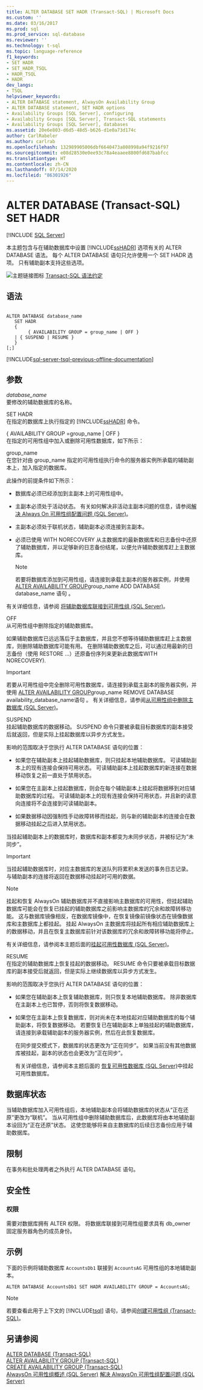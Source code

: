 ```yaml
---
title: ALTER DATABASE SET HADR (Transact-SQL) | Microsoft Docs
ms.custom: ''
ms.date: 03/16/2017
ms.prod: sql
ms.prod_service: sql-database
ms.reviewer: ''
ms.technology: t-sql
ms.topic: language-reference
f1_keywords:
- SET HADR
- SET_HADR_TSQL
- HADR_TSQL
- HADR
dev_langs:
- TSQL
helpviewer_keywords:
- ALTER DATABASE statement, AlwaysOn Availability Group
- ALTER DATABASE statement, SET HADR options
- Availability Groups [SQL Server], configuring
- Availability Groups [SQL Server], Transact-SQL statements
- Availability Groups [SQL Server], databases
ms.assetid: 20e6e803-d6d5-48d5-b626-d1e0a73d174c
author: CarlRabeler
ms.author: carlrab
ms.openlocfilehash: 132989905006dbf6640473a808998a94f9216f97
ms.sourcegitcommit: e08d28530e0ee93c78a4eaaee8800fd687babfcc
ms.translationtype: HT
ms.contentlocale: zh-CN
ms.lasthandoff: 07/14/2020
ms.locfileid: "86301926"
---
```

# <a name="alter-database-transact-sql-set-hadr"></a>ALTER DATABASE (Transact-SQL) SET HADR 
[!INCLUDE [SQL Server](../../includes/applies-to-version/sqlserver.md)]

  本主题包含与在辅助数据库中设置 [!INCLUDE[ssHADR](../../includes/sshadr-md.md)] 选项有关的 ALTER DATABASE 语法。 每个 ALTER DATABASE 语句只允许使用一个 SET HADR 选项。 只有辅助副本支持这些选项。  
  
 ![主题链接图标](../../database-engine/configure-windows/media/topic-link.gif "“主题链接”图标") [Transact-SQL 语法约定](../../t-sql/language-elements/transact-sql-syntax-conventions-transact-sql.md)  
  
## <a name="syntax"></a>语法  
  
```syntaxsql
  
ALTER DATABASE database_name  
   SET HADR   
   {  
        { AVAILABILITY GROUP = group_name | OFF }  
   | { SUSPEND | RESUME }  
   }  
[;]  
```  
  
[!INCLUDE[sql-server-tsql-previous-offline-documentation](../../includes/sql-server-tsql-previous-offline-documentation.md)]

## <a name="arguments"></a>参数
 *database_name*  
 要修改的辅助数据库的名称。  
  
 SET HADR  
 在指定的数据库上执行指定的 [!INCLUDE[ssHADR](../../includes/sshadr-md.md)] 命令。  
  
 { AVAILABILITY GROUP =group_name | OFF }    
 在指定的可用性组中加入或删除可用性数据库，如下所示：  
  
 group_name   
 在您针对由 group_name 指定的可用性组执行命令的服务器实例所承载的辅助副本上，加入指定的数据库。  
  
 此操作的前提条件如下所示：  
  
-   数据库必须已经添加到主副本上的可用性组中。  
  
-   主副本必须处于活动状态。 有关如何解决非活动主副本问题的信息，请参阅[解决 Always On 可用性组配置问题 (SQL Server)](https://go.microsoft.com/fwlink/?LinkId=225834)。  
  
-   主副本必须处于联机状态，辅助副本必须连接到主副本。  
  
-   必须已使用 WITH NORECOVERY 从主数据库的最新数据库和日志备份中还原了辅助数据库，并以足够新的日志备份结尾，以便允许辅助数据库赶上主数据库。  
  
    > [!NOTE]  
    >  若要将数据库添加到可用性组，请连接到承载主副本的服务器实例，并使用 [ALTER AVAILABILITY GROUP](../../t-sql/statements/alter-availability-group-transact-sql.md)group_name ADD DATABASE database_name 语句   。  
  
 有关详细信息，请参阅 [将辅助数据库联接到可用性组 (SQL Server)](../../database-engine/availability-groups/windows/join-a-secondary-database-to-an-availability-group-sql-server.md)。  
  
 OFF  
 从可用性组中删除指定的辅助数据库。  
  
 如果辅助数据库已远远落后于主数据库，并且您不想等待辅助数据库赶上主数据库，则删除辅助数据库可能有用。 在删除辅助数据库之后，可以通过用最新的日志备份（使用 RESTORE …）还原备份序列来更新此数据库WITH NORECOVERY).  
  
> [!IMPORTANT]  
>  若要从可用性组中完全删除可用性数据库，请连接到承载主副本的服务器实例，并使用 [ALTER AVAILABILITY GROUP](../../t-sql/statements/alter-availability-group-transact-sql.md)group_name REMOVE DATABASE availability_database_name语句   。 有关详细信息，请参阅[从可用性组中删除主数据库 (SQL Server)](../../database-engine/availability-groups/windows/remove-a-primary-database-from-an-availability-group-sql-server.md)。  
  
 SUSPEND  
 挂起辅助数据库的数据移动。 SUSPEND 命令只要被承载目标数据库的副本接受后就返回，但是实际上挂起数据库以异步方式发生。  
  
 影响的范围取决于您执行 ALTER DATABASE 语句的位置：  
  
-   如果您在辅助副本上挂起辅助数据库，则只挂起本地辅助数据库。 可读辅助副本上的现有连接会保持可用状态。 可读辅助副本上挂起数据库的新连接在数据移动恢复之前一直处于禁用状态。  
  
-   如果您在主副本上挂起数据库，则会在每个辅助副本上挂起将数据移到对应辅助数据库的过程。 可读辅助副本上的现有连接会保持可用状态，并且新的读意向连接将不会连接到可读辅助副本。  
  
-   如果数据移动因强制性手动故障转移而挂起，则与新的辅助副本的连接会在数据移动挂起之后进入禁用状态。  
  
 当挂起辅助副本上的数据库时，数据库和副本都变为未同步状态，并被标记为“未同步”。  
  
> [!IMPORTANT]  
>  当挂起辅助数据库时，对应主数据库的发送队列将累积未发送的事务日志记录。 与辅助副本的连接将返回在数据移动挂起时可用的数据。  
  
> [!NOTE]  
>  挂起和恢复 AlwaysOn 辅助数据库并不直接影响主数据库的可用性，但挂起辅助数据库可能会在恢复已挂起的辅助数据库之前影响主数据库的冗余和故障转移功能。 这与数据库镜像相反，在数据库镜像中，在恢复镜像前镜像状态在镜像数据库和主数据库上都挂起。 挂起 AlwaysOn 主数据库将挂起所有相应辅助数据库上的数据移动，并且在恢复主数据库前针对该数据库的冗余和故障转移功能将停止。  
  
 有关详细信息，请参阅本主题后面的[挂起可用性数据库 (SQL Server)](../../database-engine/availability-groups/windows/suspend-an-availability-database-sql-server.md)。  
  
 RESUME  
 在指定的辅助数据库上恢复挂起的数据移动。 RESUME 命令只要被承载目标数据库的副本接受后就返回，但是实际上继续数据库以异步方式发生。  
  
 影响的范围取决于您执行 ALTER DATABASE 语句的位置：  
  
-   如果您在辅助副本上恢复辅助数据库，则只恢复本地辅助数据库。 除非数据库在主副本上也已暂停，否则将恢复数据移动。  
  
-   如果您在主副本上恢复数据库，则对尚未在本地挂起对应辅助数据库的每个辅助副本，将恢复数据移动。 若要恢复已在辅助副本上单独挂起的辅助数据库，请连接到承载辅助副本的服务器实例，然后在此恢复数据库。  
  
     在同步提交模式下，数据库的状态更改为“正在同步”。 如果当前没有其他数据库被挂起，副本的状态也会更改为“正在同步”。  
  
     有关详细信息，请参阅本主题后面的 [恢复可用性数据库 (SQL Server)](../../database-engine/availability-groups/windows/resume-an-availability-database-sql-server.md)中挂起可用性数据库。  
  
## <a name="database-states"></a>数据库状态  
 当辅助数据库加入可用性组后，本地辅助副本会将辅助数据库的状态从“正在还原”更改为“联机”。 当从可用性组中删除辅助数据库后，此数据库将由本地辅助副本设回为“正在还原”状态。 这使您能够将来自主数据库的后续日志备份应用于辅助数据库。  
  
## <a name="restrictions"></a>限制  
 在事务和批处理两者之外执行 ALTER DATABASE 语句。  
  
## <a name="security"></a>安全性  
  
### <a name="permissions"></a>权限  
 需要对数据库拥有 ALTER 权限。 将数据库联接到可用性组要求具有 db_owner  固定服务器角色的成员身份。  
  
## <a name="examples"></a>示例  
 下面的示例将辅助数据库 `AccountsDb1` 联接到 `AccountsAG` 可用性组的本地辅助副本。  
  
```  
ALTER DATABASE AccountsDb1 SET HADR AVAILABILITY GROUP = AccountsAG;  
```  
  
> [!NOTE]  
>  若要查看此用于上下文的 [!INCLUDE[tsql](../../includes/tsql-md.md)] 语句，请参阅[创建可用性组 (Transact-SQL)](../../database-engine/availability-groups/windows/create-an-availability-group-transact-sql.md)。  
  
## <a name="see-also"></a>另请参阅  
 [ALTER DATABASE (Transact-SQL)](../../t-sql/statements/alter-database-transact-sql.md)   
 [ALTER AVAILABILITY GROUP (Transact-SQL)](../../t-sql/statements/alter-availability-group-transact-sql.md)   
 [CREATE AVAILABILITY GROUP (Transact-SQL)](../../t-sql/statements/create-availability-group-transact-sql.md)   
 [AlwaysOn 可用性组概述 (SQL Server)](../../database-engine/availability-groups/windows/overview-of-always-on-availability-groups-sql-server.md) [解决 AlwaysOn 可用性组配置问题 (SQL Server)](../../database-engine/availability-groups/windows/troubleshoot-always-on-availability-groups-configuration-sql-server.md) 
  
  
